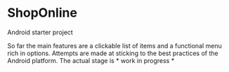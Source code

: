 # ShopOnline

Android starter project

So far the main features are a clickable list of items and a functional menu rich in options.
Attempts are made at sticking to the best practices of the Android platform.
The actual stage is * work in progress *
